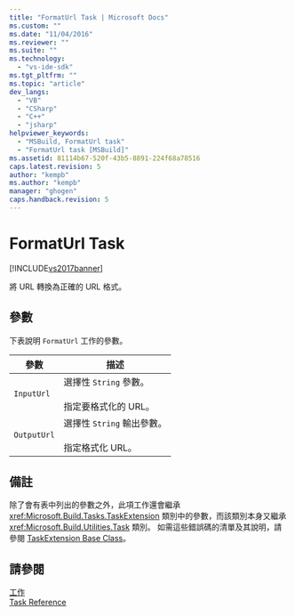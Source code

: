 ```yaml
---
title: "FormatUrl Task | Microsoft Docs"
ms.custom: ""
ms.date: "11/04/2016"
ms.reviewer: ""
ms.suite: ""
ms.technology: 
  - "vs-ide-sdk"
ms.tgt_pltfrm: ""
ms.topic: "article"
dev_langs: 
  - "VB"
  - "CSharp"
  - "C++"
  - "jsharp"
helpviewer_keywords: 
  - "MSBuild, FormatUrl task"
  - "FormatUrl task [MSBuild]"
ms.assetid: 81114b67-520f-43b5-8891-224f68a78516
caps.latest.revision: 5
author: "kempb"
ms.author: "kempb"
manager: "ghogen"
caps.handback.revision: 5
---
```

# FormatUrl Task
[!INCLUDE[vs2017banner](../code-quality/includes/vs2017banner.md)]

將 URL 轉換為正確的 URL 格式。  
  
## 參數  
 下表說明 `FormatUrl` 工作的參數。  
  
|參數|描述|  
|--------|--------|  
|`InputUrl`|選擇性 `String` 參數。<br /><br /> 指定要格式化的 URL。|  
|`OutputUrl`|選擇性 `String` 輸出參數。<br /><br /> 指定格式化 URL。|  
  
## 備註  
 除了會有表中列出的參數之外，此項工作還會繼承 <xref:Microsoft.Build.Tasks.TaskExtension> 類別中的參數，而該類別本身又繼承 <xref:Microsoft.Build.Utilities.Task> 類別。  如需這些錯誤碼的清單及其說明，請參閱 [TaskExtension Base Class](../msbuild/taskextension-base-class.md)。  
  
## 請參閱  
 [工作](../msbuild/msbuild-tasks.md)   
 [Task Reference](../msbuild/msbuild-task-reference.md)